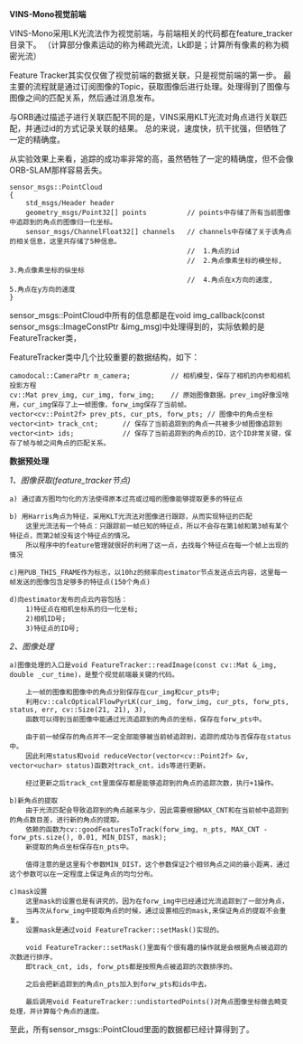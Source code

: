 **VINS-Mono视觉前端**

VINS-Mono采用LK光流法作为视觉前端，与前端相关的代码都在feature_tracker目录下。
（计算部分像素运动的称为稀疏光流，Lk即是；计算所有像素的称为稠密光流）

Feature Tracker其实仅仅做了视觉前端的数据关联，只是视觉前端的第一步。
最主要的流程就是通过订阅图像的Topic，获取图像后进行处理。处理得到了图像与图像之间的匹配关系，然后通过消息发布。

与ORB通过描述子进行关联匹配不同的是，VINS采用KLT光流对角点进行关联匹配，并通过id的方式记录关联的结果。
总的来说，速度快，抗干扰强，但牺牲了一定的精确度。

从实验效果上来看，追踪的成功率非常的高，虽然牺牲了一定的精确度，但不会像ORB-SLAM那样容易丢失。

```
sensor_msgs::PointCloud
{
	std_msgs/Header header
	geometry_msgs/Point32[] points			// points中存储了所有当前图像中追踪到的角点的图像归一化坐标。
	sensor_msgs/ChannelFloat32[] channels	// channels中存储了关于该角点的相关信息，这里共存储了5种信息。
											//	1.角点的id
											//	2.角点像素坐标的横坐标, 		3.角点像素坐标的纵坐标
											//	4.角点在x方向的速度,			5.角点在y方向的速度
}
```

sensor_msgs::PointCloud中所有的信息都是在void img_callback(const sensor_msgs::ImageConstPtr &img_msg)中处理得到的，实际依赖的是FeatureTracker类，


FeatureTracker类中几个比较重要的数据结构，如下：
```
camodocal::CameraPtr m_camera; 			// 相机模型，保存了相机的内参和相机投影方程
cv::Mat prev_img, cur_img, forw_img; 	// 原始图像数据。prev_img好像没啥用，cur_img保存了上一帧图像，forw_img保存了当前帧。
vector<cv::Point2f> prev_pts, cur_pts, forw_pts; // 图像中的角点坐标
vector<int> track_cnt; 		// 保存了当前追踪到的角点一共被多少帧图像追踪到
vector<int> ids; 			// 保存了当前追踪到的角点的ID，这个ID非常关键，保存了帧与帧之间角点的匹配关系。
```



**数据预处理**

*1、图像获取(feature_tracker节点)*

	a) 通过直方图均匀化的方法使得原本过亮或过暗的图像能够提取更多的特征点

	b) 用Harris角点为特征，采用KLT光流法对图像进行跟踪，从而实现特征的匹配
		这里光流法有一个特点：只跟踪前一帧已知的特征点，所以不会存在第1帧和第3帧有某个特征点，而第2帧没有这个特征点的情况。
		所以程序中的feature管理就很好的利用了这一点，去找每个特征点在每一个帧上出现的情况
	
	c)用PUB_THIS_FRAME作为标志，以10hz的频率向estimator节点发送点云内容，这里每一帧发送的图像包含足够多的特征点(150个角点)
	
	d)向estimator发布的点云内容包括：
		1)特征点在相机坐标系的归一化坐标;
		2)相机ID号;
		3)特征点的ID号;


*2、图像处理*

	a)图像处理的入口是void FeatureTracker::readImage(const cv::Mat &_img, double _cur_time)，是整个视觉前端最关键的代码。

		上一帧的图像和图像中的角点分别保存在cur_img和cur_pts中;
		利用cv::calcOpticalFlowPyrLK(cur_img, forw_img, cur_pts, forw_pts, status, err, cv::Size(21, 21), 3),
		函数可以得到当前图像中能通过光流追踪到的角点的坐标，保存在forw_pts中。

		由于前一帧保存的角点并不一定全部能够被当前帧追踪到，追踪的成功与否保存在status中。
		因此利用status和void reduceVector(vector<cv::Point2f> &v, vector<uchar> status)函数对track_cnt，ids等进行更新。

		经过更新之后track_cnt里面保存都是能够追踪到的角点的追踪次数，执行+1操作。

	b)新角点的提取
		由于光流匹配会导致追踪到的角点越来与少，因此需要根据MAX_CNT和在当前帧中追踪到的角点数目差，进行新的角点的提取。
		依赖的函数为cv::goodFeaturesToTrack(forw_img, n_pts, MAX_CNT - forw_pts.size(), 0.01, MIN_DIST, mask);
		新提取的角点坐标保存在n_pts中。
		
		值得注意的是这里有个参数MIN_DIST，这个参数保证2个相邻角点之间的最小距离，通过这个参数可以在一定程度上保证角点的均匀分布。

	c)mask设置
		这里mask的设置也是有讲究的，因为在forw_img中已经通过光流追踪到了一部分角点，
		当再次从forw_img中提取角点的时候，通过设置相应的mask,来保证角点的提取不会重复。
		设置mask是通过void FeatureTracker::setMask()实现的。
		
		void FeatureTracker::setMask()里面有个很有趣的操作就是会根据角点被追踪的次数进行排序，
		即track_cnt, ids, forw_pts都是按照角点被追踪的次数排序的。
		
		之后会把新追踪到的角点n_pts加入到forw_pts和ids中去。
		
		最后调用void FeatureTracker::undistortedPoints()对角点图像坐标做去畸变处理，并计算每个角点的速度。

至此，所有sensor_msgs::PointCloud里面的数据都已经计算得到了。


